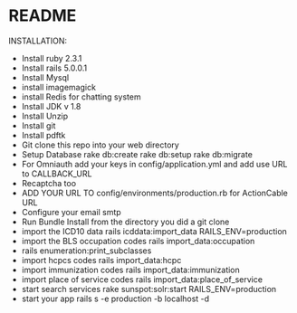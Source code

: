 # README

INSTALLATION:
- Install ruby 2.3.1
- Install rails 5.0.0.1
- Install Mysql
- install imagemagick
- install Redis for chatting system
- Install JDK v 1.8
- Install Unzip
- Install git
- Install pdftk
- Git clone this repo into your web directory
- Setup Database rake db:create rake db:setup rake db:migrate
- For Omniauth add your keys in config/application.yml and add use URL to CALLBACK_URL
- Recaptcha too
- ADD YOUR URL TO config/environments/production.rb for ActionCable URL
- Configure your email smtp
- Run Bundle Install from the directory you did a git clone
- import the ICD10 data rails icddata:import_data RAILS_ENV=production
- import the BLS occupation codes rails import_data:occupation
- rails enumeration:print_subclasses
- import hcpcs codes rails import_data:hcpc
- import immunization codes rails import_data:immunization
- import place of service codes rails import_data:place_of_service
- start search services rake sunspot:solr:start RAILS_ENV=production
- start your app rails s -e production -b localhost -d
